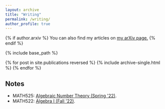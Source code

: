 ```yaml
---
layout: archive
title: "Writing"
permalink: /writing/
author_profile: true
---
```


{% if author.arxiv %}
  You can also find my articles on <u><a href="{{author.arxiv}}">my arXiv page</a>.</u>
{% endif %}

{% include base_path %}

{% for post in site.publications reversed %}
  {% include archive-single.html %}
{% endfor %}

## Notes

- MATH525: [Algebraic Number Theory (Spring '22)](../files/math525_notes.pdf).
- MATH522: [Algebra I (Fall '22)](../files/math522_notes.pdf).